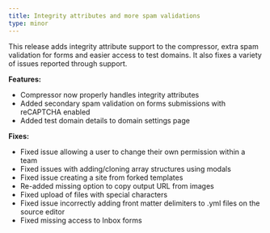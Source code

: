 ```yaml
---
title: Integrity attributes and more spam validations
type: minor
---
```


This release adds integrity attribute support to the compressor, extra spam validation for forms and easier access to test domains. It also fixes a variety of issues reported through support.

**Features:**

* Compressor now properly handles integrity attributes
* Added secondary spam validation on forms submissions with reCAPTCHA enabled&nbsp;
* Added test domain details to domain settings page

**Fixes:**

* Fixed issue allowing a user to change their own permission within a team
* Fixed issues with adding/cloning array structures using modals
* Fixed issue creating a site from forked templates
* Re-added missing option to copy output URL from images
* Fixed upload of files with special characters
* Fixed issue incorrectly adding front matter delimiters to .yml files on the source editor
* Fixed missing access to Inbox forms
